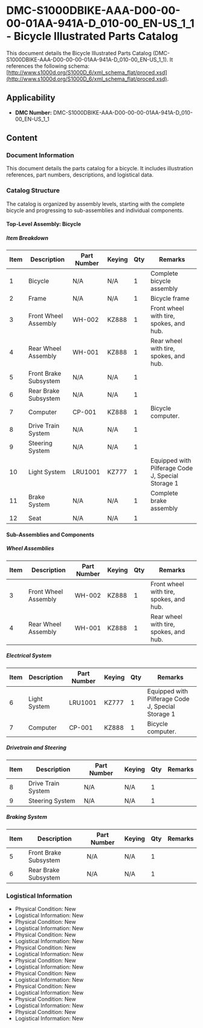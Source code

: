 # DMC-S1000DBIKE-AAA-D00-00-00-01AA-941A-D_010-00_EN-US_1_1 - Bicycle Illustrated Parts Catalog

This document details the Bicycle Illustrated Parts Catalog (DMC-S1000DBIKE-AAA-D00-00-00-01AA-941A-D_010-00_EN-US_1_1). It references the following schema: [http://www.s1000d.org/S1000D_6/xml_schema_flat/proced.xsd](http://www.s1000d.org/S1000D_6/xml_schema_flat/proced.xsd).

## Applicability

*   **DMC Number:** DMC-S1000DBIKE-AAA-D00-00-00-01AA-941A-D_010-00_EN-US_1_1

## Content

### Document Information

This document details the parts catalog for a bicycle. It includes illustration references, part numbers, descriptions, and logistical data.

### Catalog Structure

The catalog is organized by assembly levels, starting with the complete bicycle and progressing to sub-assemblies and individual components.

#### Top-Level Assembly: Bicycle

##### Item Breakdown

| Item | Description           | Part Number | Keying | Qty | Remarks                    |
|------|-----------------------|-------------|--------|-----|----------------------------|
| 1    | Bicycle               | N/A         | N/A    | 1   | Complete bicycle assembly |
| 2    | Frame                 | N/A         | N/A    | 1   | Bicycle frame              |
| 3    | Front Wheel Assembly  | WH-002      | KZ888  | 1   | Front wheel with tire, spokes, and hub. |
| 4    | Rear Wheel Assembly   | WH-001      | KZ888  | 1   | Rear wheel with tire, spokes, and hub.  |
| 5    | Front Brake Subsystem | N/A         | N/A    | 1   |                            |
| 6    | Rear Brake Subsystem  | N/A         | N/A    | 1   |                            |
| 7    | Computer              | CP-001      | KZ888  | 1   | Bicycle computer.          |
| 8    | Drive Train System    | N/A         | N/A    | 1   |                            |
| 9    | Steering System       | N/A         | N/A    | 1   |                            |
| 10   | Light System          | LRU1001     | KZ777  | 1   | Equipped with Pilferage Code J, Special Storage 1 |
| 11   | Brake System          | N/A         | N/A    | 1   | Complete brake assembly   |
| 12   | Seat                  | N/A         | N/A    | 1   |                            |

#### Sub-Assemblies and Components

##### Wheel Assemblies

| Item | Description           | Part Number | Keying | Qty | Remarks                    |
|------|-----------------------|-------------|--------|-----|----------------------------|
| 3    | Front Wheel Assembly  | WH-002      | KZ888  | 1   | Front wheel with tire, spokes, and hub. |
| 4    | Rear Wheel Assembly   | WH-001      | KZ888  | 1   | Rear wheel with tire, spokes, and hub.  |

##### Electrical System

| Item | Description           | Part Number | Keying | Qty | Remarks                    |
|------|-----------------------|-------------|--------|-----|----------------------------|
| 6    | Light System          | LRU1001     | KZ777  | 1   | Equipped with Pilferage Code J, Special Storage 1 |
| 7    | Computer              | CP-001      | KZ888  | 1   | Bicycle computer.          |

##### Drivetrain and Steering

| Item | Description        | Part Number | Keying | Qty | Remarks |
|------|--------------------|-------------|--------|-----|--------|
| 8    | Drive Train System | N/A         | N/A    | 1   |        |
| 9    | Steering System    | N/A         | N/A    | 1   |        |

##### Braking System

| Item | Description           | Part Number | Keying | Qty | Remarks |
|------|-----------------------|-------------|--------|-----|--------|
| 5    | Front Brake Subsystem | N/A         | N/A    | 1   |        |
| 6    | Rear Brake Subsystem  | N/A         | N/A    | 1   |        |

### Logistical Information

*   Physical Condition: New
*   Logistical Information: New
*   Physical Condition: New
*   Logistical Information: New
*   Physical Condition: New
*   Logistical Information: New
*   Physical Condition: New
*   Logistical Information: New
*   Physical Condition: New
*   Logistical Information: New
*   Physical Condition: New
*   Logistical Information: New
*   Physical Condition: New
*   Logistical Information: New
*   Physical Condition: New
*   Logistical Information: New
*   Physical Condition: New
*   Logistical Information: New